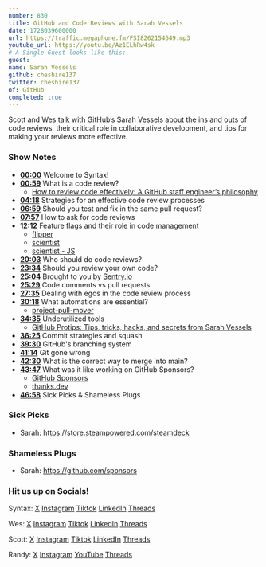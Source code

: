 ```yaml
---
number: 830
title: GitHub and Code Reviews with Sarah Vessels
date: 1728039600000
url: https://traffic.megaphone.fm/FSI8262154649.mp3
youtube_url: https://youtu.be/Az1ELhRw4sk
# A Single Guest looks like this: 
guest: 
name: Sarah Vessels
github: cheshire137
twitter: cheshire137
of: GitHub
completed: true
---
```


Scott and Wes talk with GitHub’s Sarah Vessels about the ins and outs of code reviews, their critical role in collaborative development, and tips for making your reviews more effective.

### Show Notes

* **[00:00](#t=00:00)** Welcome to Syntax!
* **[00:59](#t=00:59)** What is a code review?  
  * [How to review code effectively: A GitHub staff engineer’s philosophy](https://github.blog/developer-skills/github/how-to-review-code-effectively-a-github-staff-engineers-philosophy/)
* **[04:18](#t=04:18)** Strategies for an effective code review processes
* **[06:59](#t=06:59)** Should you test and fix in the same pull request?
* **[07:57](#t=07:57)** How to ask for code reviews
* **[12:12](#t=12:12)** Feature flags and their role in code management  
  * [flipper](https://github.com/flippercloud/flipper)  
  * [scientist](https://github.com/github/scientist)  
  * [scientist - JS](https://github.com/fightmegg/scientist)
* **[20:03](#t=20:03)** Who should do code reviews?
* **[23:34](#t=23:34)** Should you review your own code?
* **[25:04](#t=25:04)** Brought to you by [Sentry.io](https://sentry.io)
* **[25:29](#t=25:29)** Code comments vs pull requests
* **[27:35](#t=27:35)** Dealing with egos in the code review process
* **[30:18](#t=30:18)** What automations are essential?  
  * [project-pull-mover](https://github.com/cheshire137/project-pull-mover)
* **[34:35](#t=34:35)** Underutilized tools  
  * [GitHub Protips: Tips, tricks, hacks, and secrets from Sarah Vessels](https://github.blog/developer-skills/github/github-protips-tips-tricks-hacks-and-secrets-from-sarah-vessels/)
* **[36:25](#t=36:25)** Commit strategies and squash
* **[39:30](#t=39:30)** GitHub's branching system
* **[41:14](#t=41:14)** Git gone wrong
* **[42:30](#t=42:30)** What is the correct way to merge into main?
* **[43:47](#t=43:47)** What was it like working on GitHub Sponsors?  
  * [GitHub Sponsors](https://github.com/sponsors)  
  * [thanks.dev](https://thanks.dev/home)
* **[46:58](#t=46:58)** Sick Picks & Shameless Plugs

### Sick Picks

- Sarah: https://store.steampowered.com/steamdeck

### Shameless Plugs

- Sarah: https://github.com/sponsors

### Hit us up on Socials!

Syntax: [X](https://twitter.com/syntaxfm) [Instagram](https://www.instagram.com/syntax_fm/) [Tiktok](https://www.tiktok.com/@syntaxfm) [LinkedIn](https://www.linkedin.com/company/96077407/admin/feed/posts/) [Threads](https://www.threads.net/@syntax_fm)

Wes: [X](https://twitter.com/wesbos) [Instagram](https://www.instagram.com/wesbos/) [Tiktok](https://www.tiktok.com/@wesbos) [LinkedIn](https://www.linkedin.com/in/wesbos/) [Threads](https://www.threads.net/@wesbos)

Scott: [X](https://twitter.com/stolinski) [Instagram](https://www.instagram.com/stolinski/) [Tiktok](https://www.tiktok.com/@stolinski) [LinkedIn](https://www.linkedin.com/in/stolinski/) [Threads](https://www.threads.net/@stolinski)

Randy: [X](https://twitter.com/randyrektor) [Instagram](https://www.instagram.com/randyrektor/) [YouTube](https://www.youtube.com/@randyrektor) [Threads](https://www.threads.net/@randyrektor)